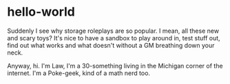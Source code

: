 # hello-world
Suddenly I see why storage roleplays are so popular.
I mean, all these new and scary toys? It's nice to have a sandbox to play around in, test stuff out, find out what works and what doesn't without a GM breathing down your neck.

Anyway, hi. I'm Law, I'm a 30-something living in the Michigan corner of the internet. I'm a Poke-geek, kind of a math nerd too.
